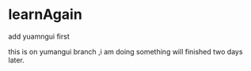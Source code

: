 # learnAgain

add yuamngui first

this is on yumangui branch ,i am doing something will finished two days later.

